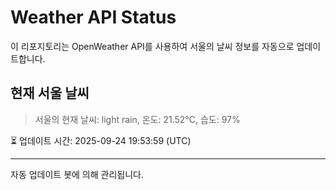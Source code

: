 
# Weather API Status

이 리포지토리는 OpenWeather API를 사용하여 서울의 날씨 정보를 자동으로 업데이트합니다.

## 현재 서울 날씨
> 서울의 현재 날씨: light rain, 온도: 21.52°C, 습도: 97%

⏳ 업데이트 시간: 2025-09-24 19:53:59 (UTC)

---
자동 업데이트 봇에 의해 관리됩니다.
